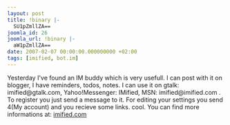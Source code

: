 ```yaml
---
layout: post
title: !binary |-
  SU1pZmllZA==
joomla_id: 26
joomla_url: !binary |-
  aW1pZmllZA==
date: 2007-02-07 00:00:00.000000000 +02:00
tags: [imified, bot.im]
---
```

<p>Yesterday I've found an IM buddy which is very usefull. I can post with it on blogger, I have reminders, todos, notes. I can use it on gtalk: imified@gtalk.com, Yahoo!Messenger: IMified, MSN: imified@imified.com . To register you just send a message to it. For editing your settings you send 4(My account) and you recieve some links. cool. You can find more informations at: <a href="http://imified.com">imified.com</a></p>
